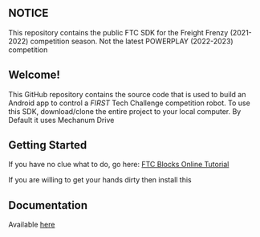 ## NOTICE

This repository contains the public FTC SDK for the Freight Frenzy (2021-2022) competition season.
Not the latest POWERPLAY (2022-2023) competition 

## Welcome!
This GitHub repository contains the source code that is used to build an Android app to control a
*FIRST* Tech Challenge competition robot.  To use this SDK, download/clone the entire project to
your local computer. By Default it uses Mechanum Drive

## Getting Started
If you have no clue what to do, go here: [FTC Blocks Online Tutorial](https://github.com/FIRST-Tech-Challenge/FtcRobotController/wiki/Blocks-Tutorial)

If you are willing to get your hands dirty then install this

## Documentation

Available [here](./TeamCode/src/main/java/org/firstinspires/ftc/teamcode)
